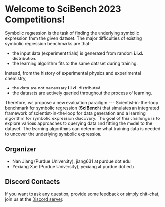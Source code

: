 # Welcome to SciBench 2023 Competitions!

Symbolic regression is the task of finding the underlying symbolic expression from the given dataset. 
The major difficulties of existing symbolic regression benchmarks are that:
- the input data (experiment trials) is generated from random **i.i.d.** distribution.
- the learning algorithm fits to the same dataset during training.

Instead, from the history of experimental physics and experimental chemistry, 
- the data are not necessary **i.i.d.** distributed.
- the datasets are actively queried throughout the process of learning. 


Therefore, we propose a new evaluation paradigm --- Scientist-in-the-loop benchmark for symbolic regression (**SciBench**) that simulates an integrated framework of scientist-in-the-loop for data generation and a learning algorithm for symbolic expression discovery. The goal of this challenge is to explore various approaches to querying data and fitting the model to the dataset. The learning algorithms can determine what training data is needed to uncover the underlying symbolic expression.




## Organizer
- Nan Jiang (Purdue University), jiang631 at purdue dot edu
- Yexiang Xue (Purdue University), yexiang at purdue dot edu


## Discord Contacts

If you want to ask any question, provide some feedback or simply chit-chat, join us at the [Discord server](https://discord.gg/MeGnkHr4).


